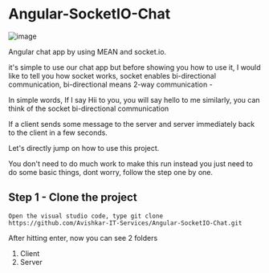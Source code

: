# Angular-SocketIO-Chat
![image](https://github.com/Avishkar-IT-Services/Angular-SocketIO-Chat/assets/137886016/74b96930-3178-4bd3-91dc-3415adc22c39)

Angular chat app by using MEAN and socket.io.

it's simple to use our chat app but before showing you how to use it,  I would like to tell you how socket works, socket enables bi-directional communication, bi-directional means 2-way communication - <br> 

In simple words, If I say Hii to you, you will say hello to me similarly, you can think of the socket bi-directional communication <br> 

If a client sends some message to the server and server immediately back to the client in a few seconds.

Let's directly jump on how to use this project.

You don't need to do much work to make this run instead you just need to do some basic things,  dont worry, follow the step one by one.

## Step 1 - Clone the project 
``` Open the visual studio code, type git clone https://github.com/Avishkar-IT-Services/Angular-SocketIO-Chat.git ```

After hitting enter, now you can see 2 folders <br>
1. Client <br>
2. Server <br>






